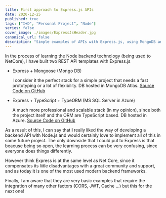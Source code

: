 ```yaml
---
title: First approach to Express.js APIs
date: 2020-12-25
published: true
tags: ["I+D", "Personal Project", "Node"]
series: false
cover_image: ./images/ExpressJsHeader.jpg
canonical_url: false
description: "Simple examples of APIs with Express.js, using MongoDB and Azure SQL"
---
```


In the process of learning the Node backend technology (being used to NetCore), I have built two REST API templates with Express.js

- Express + Mongoose (Mongo DB)

    I consider it the perfect stack for a simple project that needs a fast prototyping or a lot of flexibility. DB hosted in MongoDB Atlas.
    [Source Code on GitHub](https://github.com/MarioRamosEs/ExpressMongoDb)

- Express + TypeScript + TypeORM (MS SQL Server in Azure)

    A much more professional and scalable stack (in my opinion), since both the project itself and the ORM are TypeScript based. DB hosted in Azure.
    [Source Code on GitHub](https://github.com/MarioRamosEs/ExpressTypeORM)

As a result of this, I can say that I really liked the way of developing a backend API with Node.js and would certainly love to implement all of this in some future project. The only downside that I could put to Express is that beacuse being so open, the learning process can be very confusing, since everyone does things differently.

However think Express is at the same level as Net Core, since it compensates its liitle disadvantages with a great community and support, and as today it is one of the most used modern backend frameworks.

Finally, I am aware that they are very basic examples that require the integration of many other factors (CORS, JWT, Cache ...) but this for the next one!